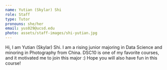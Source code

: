 ```yaml
---
name: Yutian (Skylar) Shi
role: Staff
type: Tutor
pronouns: she/her
email: yus029@ucsd.edu
photo: assets/staff-images/shi-yutian.jpg
---
```

Hi, I am Yutian (Skylar) Shi. I am a rising junior majoring in Data Science and minoring in Photography from China. DSC10 is one of my favorite courses, and it motivated me to join this major :) Hope you will also have fun in this course!